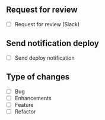 ## Request for review

- [ ] Request for review (Slack)

## Send notification deploy

- [ ] Send deploy notification

## Type of changes

- [ ] Bug
- [ ] Enhancements
- [ ] Feature
- [ ] Refactor